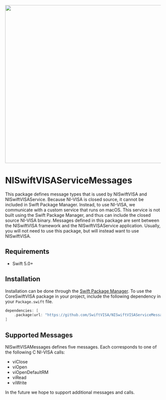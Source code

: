 <img src="https://github.com/SwiftVISA/CoreSwiftVISA/blob/master/SwiftVISA%20Logo.png" width="512" height="512">

# NISwiftVISAServiceMessages

This package defines message types that is used by NISwiftVISA and NISwiftVISAService. Because NI-VISA is closed source, it cannot be included in Swift Package Manager. Instead, to use NI-VISA, we communicate with a custom service that runs on macOS. This service is not built using the Swift Package Manager, and thus can include the closed source NI-VISA binary. Messages defined in this package are sent between the NISwiftVISA framework and the NISwiftVISAService application. Usually, you will not need to use this package, but will instead want to use NISwiftVISA.

## Requirements

- Swift 5.0+

## Installation

Installation can be done through the [Swift Package Manager](https://swift.org/package-manager/). To use the CoreSwiftVISA package in your project, include the following dependency in your `Package.swift` file.
```swift
dependencies: [
    .package(url: "https://github.com/SwiftVISA/NISwiftVISAServiceMessages.git", .upToNextMinor(from: "0.1.0"))
]
```

## Supported Messages

NISwiftVISAMessages defines five messages. Each corresponds to one of the following C NI-VISA calls:

- viClose
- viOpen
- viOpenDefaultRM
- viRead
- viWrite

In the future we hope to support additional messages and calls.

